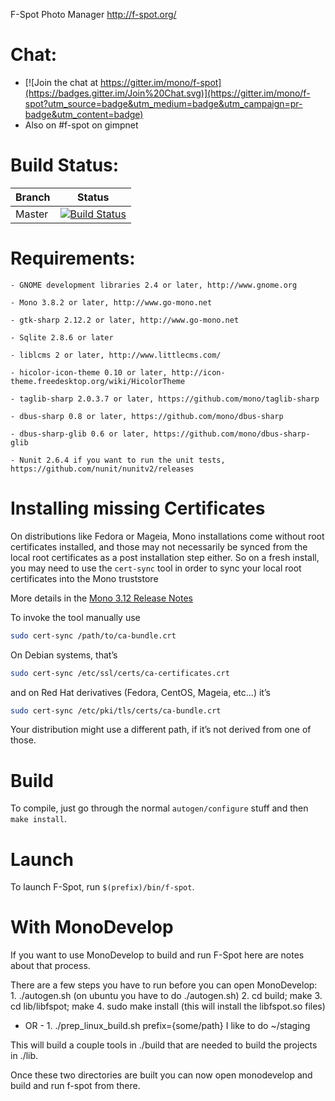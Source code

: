 F-Spot Photo Manager
http://f-spot.org/

# Chat:
* [![Join the chat at https://gitter.im/mono/f-spot](https://badges.gitter.im/Join%20Chat.svg)](https://gitter.im/mono/f-spot?utm_source=badge&utm_medium=badge&utm_campaign=pr-badge&utm_content=badge)
* Also on #f-spot on gimpnet

# Build Status:

| Branch | Status |
|--------|--------|
| Master |[![Build Status](https://travis-ci.org/mono/f-spot.svg?branch=master)](https://travis-ci.org/mono/f-spot)|

# Requirements:

	- GNOME development libraries 2.4 or later, http://www.gnome.org

	- Mono 3.8.2 or later, http://www.go-mono.net

	- gtk-sharp 2.12.2 or later, http://www.go-mono.net

	- Sqlite 2.8.6 or later

	- liblcms 2 or later, http://www.littlecms.com/

	- hicolor-icon-theme 0.10 or later, http://icon-theme.freedesktop.org/wiki/HicolorTheme

	- taglib-sharp 2.0.3.7 or later, https://github.com/mono/taglib-sharp

	- dbus-sharp 0.8 or later, https://github.com/mono/dbus-sharp

	- dbus-sharp-glib 0.6 or later, https://github.com/mono/dbus-sharp-glib

    - Nunit 2.6.4 if you want to run the unit tests, https://github.com/nunit/nunitv2/releases

# Installing missing Certificates

On distributions like Fedora or Mageia, Mono installations come without root certificates installed, and those may not necessarily be synced from the local root certificates as a post installation step either.
So on a fresh install, you may need to use the `cert-sync` tool in order to sync your local root certificates into the Mono truststore

More details in the [Mono 3.12 Release Notes](http://www.mono-project.com/docs/about-mono/releases/3.12.0/#cert-sync)

To invoke the tool manually use

```bash
sudo cert-sync /path/to/ca-bundle.crt
```

On Debian systems, that’s

```bash
sudo cert-sync /etc/ssl/certs/ca-certificates.crt
```

and on Red Hat derivatives (Fedora, CentOS, Mageia, etc...) it’s

```bash
sudo cert-sync /etc/pki/tls/certs/ca-bundle.crt
```

Your distribution might use a different path, if it’s not derived from one of those.

# Build

To compile, just go through the normal `autogen/configure` stuff and
then `make install`.

# Launch

To launch F-Spot, run `$(prefix)/bin/f-spot`.

# With MonoDevelop

If you want to use MonoDevelop to build and run F-Spot here are notes about that process.

There are a few steps you have to run before you can open MonoDevelop:
		1.  ./autogen.sh (on ubuntu you have to do ./autogen.sh)
		2.  cd build; make
		3.  cd lib/libfspot; make
		4.  sudo make install (this will install the libfspot.so files)
- OR -
		1. ./prep_linux_build.sh prefix={some/path}
			I like to do ~/staging

This will build a couple tools in ./build that are needed to build the projects in ./lib.

Once these two directories are built you can now open monodevelop and build and run f-spot from there.
